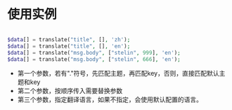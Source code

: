 # 使用实例

```php

$data[] = translate("title", [], 'zh');
$data[] = translate("title", [], 'en');
$data[] = translate("msg.body", ["stelin", 999], 'en');
$data[] = translate("msg.body", ["stelin", 666], 'en');

```

- 第一个参数，若有"."符号，先匹配主题，再匹配key，否则，直接匹配默认主题和key
- 第二个参数，按顺序传入需要替换参数
- 第三个参数，指定翻译语言，如果不指定，会使用默认配置的语言。